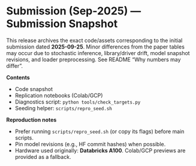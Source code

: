 # Submission (Sep-2025) — Submission Snapshot

This release archives the exact code/assets corresponding to the initial submission dated **2025-09-25**.
Minor differences from the paper tables may occur due to stochastic inference, library/driver drift,
model snapshot revisions, and loader preprocessing. See README “Why numbers may differ”.

**Contents**
- Code snapshot
- Replication notebooks (Colab/GCP)
- Diagnostics script: `python tools/check_targets.py`
- Seeding helper: `scripts/repro_seed.sh`

**Reproduction notes**
- Prefer running `scripts/repro_seed.sh` (or copy its flags) before main scripts.
- Pin model revisions (e.g., HF commit hashes) when possible.
- Hardware used originally: **Databricks A100**. Colab/GCP previews are provided as a fallback.
